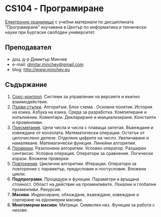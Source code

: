 # CS104 - Програмиране
[Електронно хранилище](https://github.com/dimitarminchev/CS104/) с учебни материали по дисциплината "Програмиране" изучавана в Център по информатика и технически науки при Бургаски свободен университет. 

## Преподавател
- доц. д-р Димитър Минчев
- e-mail: dimitar.minchev@gmail.com 
- blog: http://www.minchev.eu

## Съдържание
1. [Сорс-контрол](1.%20Git/). Системи за управление на версиите и екипно взаимодействие.
2. [Първи стъпки](2.%20FirstSteps/). Алгоритъм. Блок схема . Основни понятия. История на езика. Азбука на езика. Среда за разработка. Компилиране и изпълнение. Коментари. Деклариране и инициализиране. Константи и променливи.
3. [Пресмятания](3.%20Maths). Цели числа и числа с плаваща запетая. Въвеждане и извеждане от конзолата. Математически операции. Остатък от целочислено делене. Отделяне цифрите на число. Увеличаване и намаляване. Математически функции. Линейни алгоритми.
4. [Проверки](4.%20Conditions). Разклонени алгоритми. Условен оператор. Разширен синтаксис. Условна операция. Оператори за сравнение. Логически изрази. Вложени проверки.
5. [Повторения](5.%20Cycles). Циклични алгоритми. Итерации. Оператори за повторение с параметър, предусловие и постусловие. Вложени цикли.
6. **Подпрограми**. Процедури и функции. Параметри и връщана стойност. Област на действие на променливите. Локални и глобални променливи. Рекурсия.
7. **Масиви**. Индексиране, обхождане, въвеждане, извеждане и сортиране на едномерни масиви.
8. **Многомерни масиви**. Матрици. Символен низ. Функции за работа с низове.
